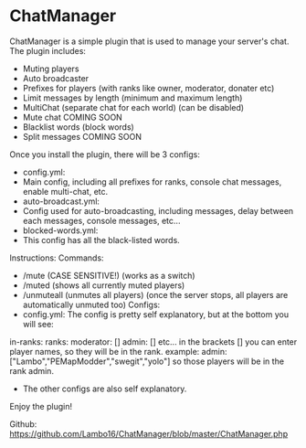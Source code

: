 ChatManager
===========

ChatManager is a simple plugin that is used to manage your server's chat.
​
The plugin includes:
- Muting players
- Auto broadcaster
- Prefixes for players (with ranks like owner, moderator, donater etc)
- Limit messages by length (minimum and maximum length)
- MultiChat (separate chat for each world) (can be disabled)
- Mute chat COMING SOON
- Blacklist words (block words)
- Split messages COMING SOON

Once you install the plugin, there will be 3 configs:
- config.yml:
- Main config, including all prefixes for ranks, console chat messages, enable multi-chat, etc.
- auto-broadcast.yml:
- Config used for auto-broadcasting, including messages, delay between each messages, console messages, etc...
- blocked-words.yml:
- This config has all the black-listed words.

Instructions:
Commands:
- /mute <player> (CASE SENSITIVE!) (works as a switch)
- /muted (shows all currently muted players)
- /unmuteall (unmutes all players) (once the server stops, all players are automatically unmuted too)
Configs:
- config.yml:
The config is pretty self explanatory, but at the bottom you will see:

in-ranks:
ranks:
moderator: []
admin: []
etc...
in the brackets [] you can enter player names, so they will be in the rank.
example: admin: ["Lambo","PEMapModder","swegit","yolo"]
so those players will be in the rank admin.

- The other configs are also self explanatory.

Enjoy the plugin!

Github: https://github.com/Lambo16/ChatManager/blob/master/ChatManager.php
